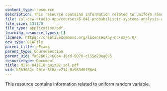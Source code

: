 ```yaml
---
content_type: resource
description: This resource contains information related to uniform random variable.
file: /ol-ocw-studio-app/courses/6-041-probabilistic-systems-analysis-and-applied-probability-fall-2010/b963082c26fe8f0ae7140a983d0f56e4_MIT6_041F10_quiz02_sol.pdf
file_size: 131170
file_type: application/pdf
learning_resource_types: []
license: https://creativecommons.org/licenses/by-nc-sa/4.0/
ocw_type: OCWFile
parent_title: eExams
parent_type: CourseSection
parent_uid: fa676672-66b4-16cd-9070-c155e20ea095
resourcetype: Document
title: MIT6_041F10_quiz02_sol.pdf
uid: b963082c-26fe-8f0a-e714-0a983d0f56e4
---
```

This resource contains information related to uniform random variable.